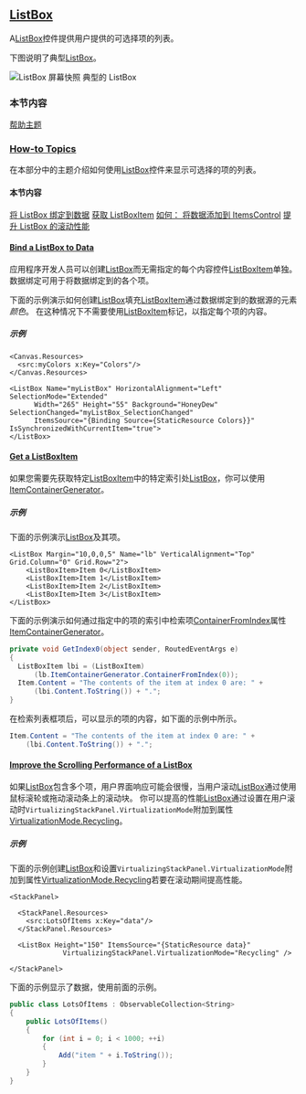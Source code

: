 ## [ListBox](https://docs.microsoft.com/en-us/dotnet/framework/wpf/controls/listbox)

A[ListBox](https://docs.microsoft.com/zh-cn/dotnet/api/system.windows.controls.listbox)控件提供用户提供的可选择项的列表。

下图说明了典型[ListBox](https://docs.microsoft.com/zh-cn/dotnet/api/system.windows.controls.listbox)。

![ListBox 屏幕快照](https://docs.microsoft.com/zh-cn/dotnet/framework/wpf/controls/media/ss-ctl-listbox.gif)
典型的 ListBox

### 本节内容

[帮助主题](https://docs.microsoft.com/zh-cn/dotnet/framework/wpf/controls/listbox-how-to-topics)

### [How-to Topics](https://docs.microsoft.com/en-us/dotnet/framework/wpf/controls/listbox-how-to-topics)

在本部分中的主题介绍如何使用[ListBox](https://docs.microsoft.com/zh-cn/dotnet/api/system.windows.controls.listbox)控件来显示可选择的项的列表。

#### 本节内容

[将 ListBox 绑定到数据](https://docs.microsoft.com/zh-cn/dotnet/framework/wpf/controls/how-to-bind-a-listbox-to-data)
[获取 ListBoxItem](https://docs.microsoft.com/zh-cn/dotnet/framework/wpf/controls/how-to-get-a-listboxitem)
[如何： 将数据添加到 ItemsControl](https://msdn.microsoft.com/library/271e52ce-0f44-4b1f-a7da-0bc72bd9ed65)
[提升 ListBox 的滚动性能](https://docs.microsoft.com/zh-cn/dotnet/framework/wpf/controls/how-to-improve-the-scrolling-performance-of-a-listbox)

#### [Bind a ListBox to Data](https://docs.microsoft.com/en-us/dotnet/framework/wpf/controls/how-to-bind-a-listbox-to-data)

应用程序开发人员可以创建[ListBox](https://docs.microsoft.com/zh-cn/dotnet/api/system.windows.controls.listbox)而无需指定的每个内容控件[ListBoxItem](https://docs.microsoft.com/zh-cn/dotnet/api/system.windows.controls.listboxitem)单独。 数据绑定可用于将数据绑定到的各个项。

下面的示例演示如何创建[ListBox](https://docs.microsoft.com/zh-cn/dotnet/api/system.windows.controls.listbox)填充[ListBoxItem](https://docs.microsoft.com/zh-cn/dotnet/api/system.windows.controls.listboxitem)通过数据绑定到的数据源的元素*颜色*。 在这种情况下不需要使用[ListBoxItem](https://docs.microsoft.com/zh-cn/dotnet/api/system.windows.controls.listboxitem)标记，以指定每个项的内容。

##### 示例

```xaml
<Canvas.Resources>
  <src:myColors x:Key="Colors"/>
</Canvas.Resources>
```

```xaml
<ListBox Name="myListBox" HorizontalAlignment="Left" SelectionMode="Extended" 
      Width="265" Height="55" Background="HoneyDew" SelectionChanged="myListBox_SelectionChanged"
      ItemsSource="{Binding Source={StaticResource Colors}}" IsSynchronizedWithCurrentItem="true">
</ListBox>
```

#### [Get a ListBoxItem](https://docs.microsoft.com/en-us/dotnet/framework/wpf/controls/how-to-get-a-listboxitem)

如果您需要先获取特定[ListBoxItem](https://docs.microsoft.com/zh-cn/dotnet/api/system.windows.controls.listboxitem)中的特定索引处[ListBox](https://docs.microsoft.com/zh-cn/dotnet/api/system.windows.controls.listbox)，你可以使用[ItemContainerGenerator](https://docs.microsoft.com/zh-cn/dotnet/api/system.windows.controls.itemcontainergenerator)。

##### 示例

下面的示例演示[ListBox](https://docs.microsoft.com/zh-cn/dotnet/api/system.windows.controls.listbox)及其项。

```xaml
<ListBox Margin="10,0,0,5" Name="lb" VerticalAlignment="Top" Grid.Column="0" Grid.Row="2">
    <ListBoxItem>Item 0</ListBoxItem>
    <ListBoxItem>Item 1</ListBoxItem>
    <ListBoxItem>Item 2</ListBoxItem>
    <ListBoxItem>Item 3</ListBoxItem>
</ListBox>
```

下面的示例演示如何通过指定中的项的索引中检索项[ContainerFromIndex](https://docs.microsoft.com/zh-cn/dotnet/api/system.windows.controls.itemcontainergenerator.containerfromindex)属性[ItemContainerGenerator](https://docs.microsoft.com/zh-cn/dotnet/api/system.windows.controls.itemcontainergenerator)。

```csharp
private void GetIndex0(object sender, RoutedEventArgs e)
{
  ListBoxItem lbi = (ListBoxItem)
      (lb.ItemContainerGenerator.ContainerFromIndex(0));
  Item.Content = "The contents of the item at index 0 are: " +
      (lbi.Content.ToString()) + ".";
}
```

在检索列表框项后，可以显示的项的内容，如下面的示例中所示。

```csharp
Item.Content = "The contents of the item at index 0 are: " +
    (lbi.Content.ToString()) + ".";
```

#### [Improve the Scrolling Performance of a ListBox](https://docs.microsoft.com/en-us/dotnet/framework/wpf/controls/how-to-improve-the-scrolling-performance-of-a-listbox)

如果[ListBox](https://docs.microsoft.com/zh-cn/dotnet/api/system.windows.controls.listbox)包含多个项，用户界面响应可能会很慢，当用户滚动[ListBox](https://docs.microsoft.com/zh-cn/dotnet/api/system.windows.controls.listbox)通过使用鼠标滚轮或拖动滚动条上的滚动块。 你可以提高的性能[ListBox](https://docs.microsoft.com/zh-cn/dotnet/api/system.windows.controls.listbox)通过设置在用户滚动时`VirtualizingStackPanel.VirtualizationMode`附加到属性[VirtualizationMode.Recycling](https://docs.microsoft.com/zh-cn/dotnet/api/system.windows.controls.virtualizationmode#System_Windows_Controls_VirtualizationMode_Recycling)。

##### 示例

下面的示例创建[ListBox](https://docs.microsoft.com/zh-cn/dotnet/api/system.windows.controls.listbox)和设置`VirtualizingStackPanel.VirtualizationMode`附加到属性[VirtualizationMode.Recycling](https://docs.microsoft.com/zh-cn/dotnet/api/system.windows.controls.virtualizationmode#System_Windows_Controls_VirtualizationMode_Recycling)若要在滚动期间提高性能。

```xaml
<StackPanel>

  <StackPanel.Resources>
    <src:LotsOfItems x:Key="data"/>
  </StackPanel.Resources>

  <ListBox Height="150" ItemsSource="{StaticResource data}" 
             VirtualizingStackPanel.VirtualizationMode="Recycling" />

</StackPanel>
```

下面的示例显示了数据，使用前面的示例。

```csharp
public class LotsOfItems : ObservableCollection<String>
{
    public LotsOfItems()
    {
        for (int i = 0; i < 1000; ++i)
        {
            Add("item " + i.ToString());
        }
    }
}
```